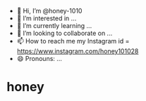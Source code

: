 - 👋 Hi, I’m @honey-1010
- 👀 I’m interested in ...
- 🌱 I’m currently learning ...
- 💞️ I’m looking to collaborate on ...
- 📫 How to reach me my Instagram id = https://www.instagram.com/honey101028
- 😄 Pronouns: ...

<h1>honey</h1>
